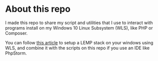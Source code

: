 About this repo
===============

I made this repo to share my script and utilities that I use to interact with programs install on my Windows 10 Linux Subsystem (WLS), like PHP or Composer.

You can follow [this article](https://hackernoon.com/experimenting-with-windows-subsystem-for-linux-and-web-development-85180b90382f) to setup a LEMP stack on your windows using WLS, and combine it with the scripts on this repo if you use an IDE like PhpStorm.
